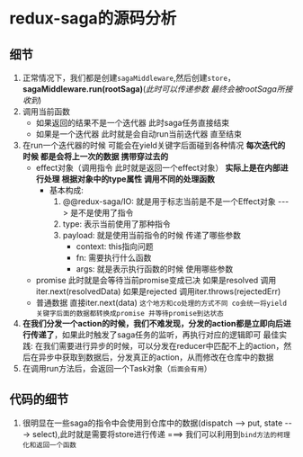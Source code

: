 # redux-saga的源码分析

## 细节

1. 正常情况下，我们都是创建`sagaMiddleware`,然后创建`store`，**sagaMiddleware.run(rootSaga)**(*此时可以传递参数 最终会被rootSaga所接收到*)
2. 调用当前函数
    - 如果返回的结果不是一个迭代器 此时saga任务直接结束
    - 如果是一个迭代器 此时就是会自动run当前迭代器 直至结束
3. 在run一个迭代器的时候 可能会在yield关键字后面碰到各种情况 **每次迭代的时候 都是会将上一次的数据 携带穿过去的**
    - effect对象（调用指令 此时就是返回一个effect对象） **实际上是在内部进行处理 根据对象中的type属性 调用不同的处理函数**
        - 基本构成:
            1. @@redux-saga/IO: 就是用于标志当前是不是一个Effect对象 ---> 是不是使用了指令
            2. type: 表示当前使用了那种指令
            3. payload: 就是使用当前指令的时候 传递了哪些参数
                - context: this指向问题
                - fn: 需要执行什么函数
                - args: 就是表示执行函数的时候 使用哪些参数
    - promise 此时就是会等待当前promise变成已决 如果是resolved 调用iter.next(resolvedData) 如果是rejected 调用iter.throws(rejectedErr)
    - 普通数据 直接iter.next(data) ```这个地方和co处理的方式不同 co会统一将yield关键字后面的数据都转换成promise 并等待promise到达状态```
4. **在我们分发一个action的时候，我们不难发现，分发的action都是立即向后进行传递了**，如果此时触发了saga任务的监听，再执行对应的逻辑即可
    最佳实践: 在我们需要进行异步的时候，可以分发在reducer中匹配不上的action，然后在异步中获取到数据后，分发真正的action，从而修改在仓库中的数据
5. 在调用run方法后，会返回一个Task对象（`后面会有用`）

## 代码的细节

1. 很明显在一些saga的指令中会使用到仓库中的数据(dispatch --> put, state ---> select),此时就是需要将store进行传递 ===> 我们可以利用到`bind方法的柯理化和返回一个函数`
